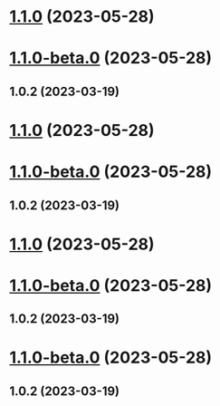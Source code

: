 # [1.1.0](https://github.com/Child-qjj/canvas-callout/compare/v1.1.0-beta.0...v1.1.0) (2023-05-28)

# [1.1.0-beta.0](https://github.com/Child-qjj/canvas-callout/compare/v1.0.2...v1.1.0-beta.0) (2023-05-28)

## 1.0.2 (2023-03-19)

# [1.1.0](https://github.com/Child-qjj/canvas-callout/compare/v1.1.0-beta.0...v1.1.0) (2023-05-28)

# [1.1.0-beta.0](https://github.com/Child-qjj/canvas-callout/compare/v1.0.2...v1.1.0-beta.0) (2023-05-28)

## 1.0.2 (2023-03-19)

# [1.1.0](https://github.com/Child-qjj/canvas-callout/compare/v1.1.0-beta.0...v1.1.0) (2023-05-28)

# [1.1.0-beta.0](https://github.com/Child-qjj/canvas-callout/compare/v1.0.2...v1.1.0-beta.0) (2023-05-28)

## 1.0.2 (2023-03-19)

# [1.1.0-beta.0](https://github.com/Child-qjj/canvas-callout/compare/v1.0.2...v1.1.0-beta.0) (2023-05-28)

## 1.0.2 (2023-03-19)
